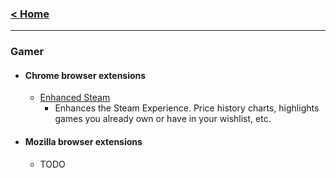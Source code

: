### [< Home](https://github.com/vamshisuram/awesome-browser-extensions)
---

### Gamer

* #### Chrome browser extensions
    * [Enhanced Steam](https://chrome.google.com/webstore/detail/enhanced-steam/okadibdjfemgnhjiembecghcbfknbfhg)
      * Enhances the Steam Experience. Price history charts, highlights games you already own or have in your wishlist, etc.

* #### Mozilla browser extensions
    * TODO

